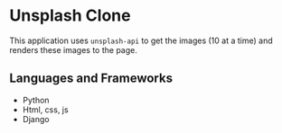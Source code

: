 # Unsplash Clone

This application uses `unsplash-api` to get the images (10 at a time) and renders these images to the page.

## Languages and Frameworks

* Python
* Html, css, js
* Django
